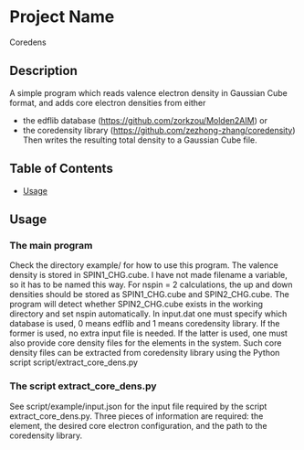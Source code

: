 # Project Name

Coredens

## Description

A simple program which reads valence electron density in Gaussian Cube format, and adds core electron densities from either
- the edflib database (https://github.com/zorkzou/Molden2AIM)
or
- the coredensity library (https://github.com/zezhong-zhang/coredensity)
Then writes the resulting total density to a Gaussian Cube file.

## Table of Contents

- [Usage](#usage)

## Usage

### The main program
Check the directory example/ for how to use this program. The valence density is stored in SPIN1_CHG.cube. I have not made filename a variable, so it has to be named this way.
For nspin = 2 calculations, the up and down densities should be stored as SPIN1_CHG.cube and SPIN2_CHG.cube. The program will detect whether SPIN2_CHG.cube exists in the working directory and set nspin automatically.
In input.dat one must specify which database is used, 0 means edflib and 1 means coredensity library.
If the former is used, no extra input file is needed.
If the latter is used, one must also provide core density files for the elements in the system. Such core density files can be extracted from coredensity library using the Python script script/extract_core_dens.py

### The script extract_core_dens.py
See script/example/input.json for the input file required by the script extract_core_dens.py. Three pieces of information are required: the element, the desired core electron configuration, and the path to the coredensity library.
